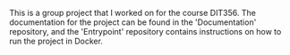 This is a group project that I worked on for the course DIT356. The documentation for the project can be found in the 'Documentation' repository, and the 'Entrypoint' repository contains instructions on how to run the project in Docker.
